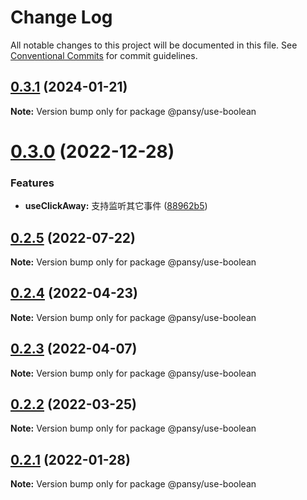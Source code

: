 # Change Log

All notable changes to this project will be documented in this file.
See [Conventional Commits](https://conventionalcommits.org) for commit guidelines.

## [0.3.1](https://github.com/pansyjs/react-hooks/compare/@pansy/use-boolean@0.3.0...@pansy/use-boolean@0.3.1) (2024-01-21)

**Note:** Version bump only for package @pansy/use-boolean





# [0.3.0](https://github.com/pansyjs/react-hooks/compare/@pansy/use-boolean@0.2.5...@pansy/use-boolean@0.3.0) (2022-12-28)


### Features

* **useClickAway:** 支持监听其它事件 ([88962b5](https://github.com/pansyjs/react-hooks/commit/88962b55d29a5df0c83e655651bb999611d7b88f))





## [0.2.5](https://github.com/pansyjs/react-hooks/compare/@pansy/use-boolean@0.2.4...@pansy/use-boolean@0.2.5) (2022-07-22)

**Note:** Version bump only for package @pansy/use-boolean





## [0.2.4](https://github.com/pansyjs/react-hooks/compare/@pansy/use-boolean@0.2.3...@pansy/use-boolean@0.2.4) (2022-04-23)

**Note:** Version bump only for package @pansy/use-boolean





## [0.2.3](https://github.com/pansyjs/react-hooks/compare/@pansy/use-boolean@0.2.2...@pansy/use-boolean@0.2.3) (2022-04-07)

**Note:** Version bump only for package @pansy/use-boolean





## [0.2.2](https://github.com/pansyjs/react-hooks/compare/@pansy/use-boolean@0.2.1...@pansy/use-boolean@0.2.2) (2022-03-25)

**Note:** Version bump only for package @pansy/use-boolean





## [0.2.1](https://github.com/pansyjs/react-hooks/compare/@pansy/use-boolean@0.2.0...@pansy/use-boolean@0.2.1) (2022-01-28)

**Note:** Version bump only for package @pansy/use-boolean

